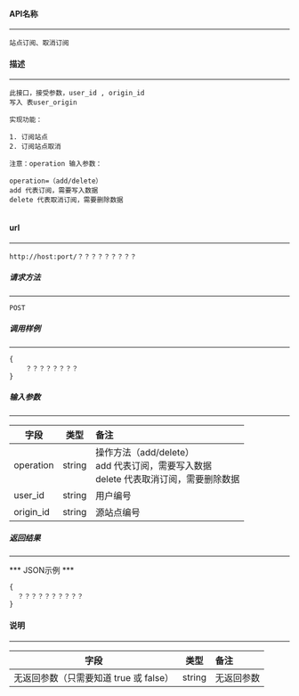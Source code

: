 #### API名称
---
```
站点订阅、取消订阅
```

#### 描述
---
```
此接口，接受参数，user_id , origin_id
写入 表user_origin

实现功能：

1. 订阅站点
2. 订阅站点取消

注意：operation 输入参数：

operation=（add/delete）
add 代表订阅，需要写入数据
delete 代表取消订阅，需要删除数据


```

#### url
---
```
http://host:port/？？？？？？？？？
```

##### 请求方法
---
```
POST
```

##### 调用样例
---
```
{
    ？？？？？？？？
}
```

##### 输入参数
---
|字段     |类型     |备注
|---------|:------:|:-------|
|operation     |string  |  操作方法（add/delete）<br/>add 代表订阅，需要写入数据<br/>delete 代表取消订阅，需要删除数据|
|user_id     |string  |  用户编号|
|origin_id     |string  | 源站点编号|

##### 返回结果
---
*** JSON示例 ***
```
{
  ？？？？？？？？？？
}
```

#### 说明
---
|字段     |类型     |备注
|---------|:------:|:-------|
|无返回参数（只需要知道 true 或 false）     |string  |  无返回参数|


